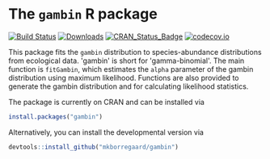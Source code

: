 
<!-- README.md is generated from README.Rmd. Please edit that file -->
The `gambin` R package
======================

[![Build Status](https://travis-ci.org/csgillespie/gambin.svg?branch=master)](https://travis-ci.org/csgillespie/gambin) [![Downloads](http://cranlogs.r-pkg.org/badges/gambin?color=brightgreen)](https://cran.r-project.org/package=gambin) [![CRAN\_Status\_Badge](http://www.r-pkg.org/badges/version/gambin)](https://cran.r-project.org/package=gambin) [![codecov.io](https://codecov.io/github/csgillespie/gambin/coverage.svg?branch=master)](https://codecov.io/github/csgillespie/gambin?branch=master)

This package fits the `gambin` distribution to species-abundance distributions from ecological data. 'gambin' is short for 'gamma-binomial'. The main function is `fitGambin`, which estimates the `alpha` parameter of the gambin distribution using maximum likelihood. Functions are also provided to generate the gambin distribution and for calculating likelihood statistics.

The package is currently on CRAN and can be installed via

``` r
install.packages("gambin")
```

Alternatively, you can install the developmental version via

``` r
devtools::install_github("mkborregaard/gambin")
```
